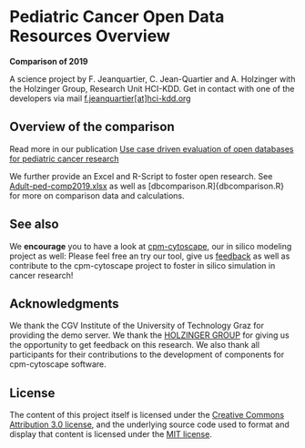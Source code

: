 # Pediatric Cancer Open Data Resources Overview #

__Comparison of 2019__

A science project by
F. Jeanquartier, C. Jean-Quartier and A. Holzinger with the Holzinger Group, Research Unit HCI-KDD.
Get in contact with one of the developers via mail [f.jeanquartier[at]hci-kdd.org](mailto:f.jeanquartier[at]hci-kdd.org)



## Overview of the comparison ##

Read more in our publication [Use case driven evaluation of open databases for pediatric cancer research](https://biodatamining.biomedcentral.com/articles/10.1186/s13040-018-0190-8)

We further provide an Excel and R-Script to foster open research. See [Adult-ped-comp2019.xlsx](Adult-ped-comp2019.xlsx) as well as [dbcomparison.R]{dbcomparison.R} for more on comparison data and calculations.


## See also ##

We __encourage__ you to have a look at [cpm-cytoscape](https://github.com/davcem/cpm-cytoscape), our in silico modeling project as well: Please feel free an try our tool, give us [feedback](mailto:f.jeanquartier[at]hci-kdd.org) as well as contribute to the cpm-cytoscape project to foster in silico simulation in cancer research!


## Acknowledgments ##

We thank the CGV Institute of the University of Technology Graz for providing the demo server.
We thank the [HOLZINGER GROUP](http://hci-kdd.org) for giving us the opportunity to get feedback on this research.
We also thank all participants for their contributions to the development of components for cpm-cytoscape software.

## License

The content of this project itself is licensed under the [Creative Commons Attribution 3.0 license](http://creativecommons.org/licenses/by/3.0/us/deed.en_US), and the underlying source code used to format and display that content is licensed under the [MIT license](http://opensource.org/licenses/mit-license.php).
